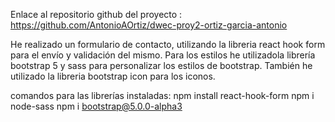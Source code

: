 Enlace al repositorio github del proyecto : https://github.com/AntonioAOrtiz/dwec-proy2-ortiz-garcia-antonio

He realizado un formulario de contacto, utilizando la libreria react hook form para el envío y validación del mismo. 
Para los estilos he utilizadola librería bootstrap 5 y sass para personalizar los estilos de bootstrap. También he utilizado la libreria bootstrap icon para los iconos.

comandos para las librerías instaladas:
npm install react-hook-form
npm i node-sass
npm i bootstrap@5.0.0-alpha3